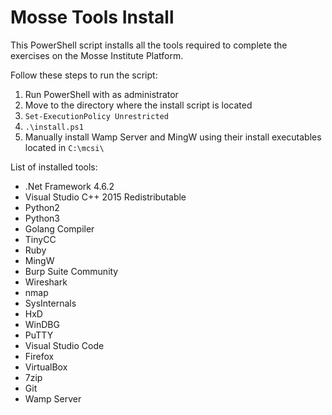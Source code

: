 # Mosse Tools Install
This PowerShell script installs all the tools required to complete the exercises on the Mosse Institute Platform.

Follow these steps to run the script:
1. Run PowerShell with as administrator
2. Move to the directory where the install script is located
3. `Set-ExecutionPolicy Unrestricted`
4. `.\install.ps1`
5. Manually install Wamp Server and MingW using their install executables located in `C:\mcsi\`

List of installed tools:
- .Net Framework 4.6.2
- Visual Studio C++ 2015 Redistributable
- Python2
- Python3
- Golang Compiler
- TinyCC
- Ruby
- MingW
- Burp Suite Community
- Wireshark
- nmap
- SysInternals
- HxD
- WinDBG
- PuTTY
- Visual Studio Code
- Firefox
- VirtualBox
- 7zip
- Git
- Wamp Server